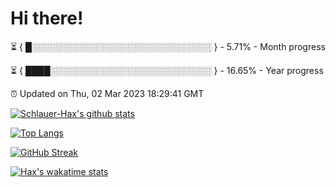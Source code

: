 # Hi there!

⏳ { █░░░░░░░░░░░░░░░░░░░░░░░░░░░░░ } - 5.71% - Month progress

⏳ { ████░░░░░░░░░░░░░░░░░░░░░░░░░░ } - 16.65% - Year progress

⏰ Updated on Thu, 02 Mar 2023 18:29:41 GMT


[![Schlauer-Hax's github stats](https://github-readme-stats.vercel.app/api?username=Schlauer-Hax&show_icons=true&theme=dark&count_private=true)](https://github.com/Schlauer-Hax)


[![Top Langs](https://github-readme-stats.vercel.app/api/top-langs/?username=Schlauer-Hax&layout=compact&theme=dark)](https://github.com/Schlauer-Hax?tab=repositories)

[![GitHub Streak](https://streak-stats.demolab.com?user=Schlauer-Hax&theme=dark)](https://git.io/streak-stats)

[![Hax's wakatime stats](https://github-readme-stats.vercel.app/api/wakatime?username=Hax&theme=dark)](https://wakatime.com/@Hax)

